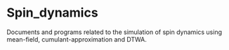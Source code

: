 # Spin_dynamics

Documents and programs related to the simulation of spin dynamics using mean-field, cumulant-approximation and DTWA.
